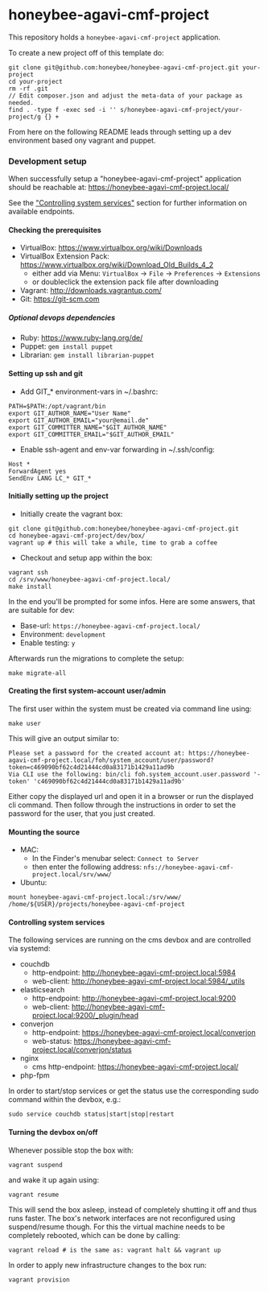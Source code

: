 # honeybee-agavi-cmf-project

This repository holds a ```honeybee-agavi-cmf-project``` application.

To create a new project off of this template do:
```
git clone git@github.com:honeybee/honeybee-agavi-cmf-project.git your-project
cd your-project
rm -rf .git
// Edit composer.json and adjust the meta-data of your package as needed.
find . -type f -exec sed -i '' s/honeybee-agavi-cmf-project/your-project/g {} +
```

From here on the following README leads through setting up a dev environment based ony vagrant and puppet.  

### Development setup

When successfully setup a "honeybee-agavi-cmf-project" application should be reachable at: https://honeybee-agavi-cmf-project.local/

See the ["Controlling system services"](#controlling-system-services) section for further information on available endpoints.

#### Checking the prerequisites

* VirtualBox: https://www.virtualbox.org/wiki/Downloads
* VirtualBox Extension Pack: https://www.virtualbox.org/wiki/Download_Old_Builds_4_2
    * either add via Menu: ```VirtualBox``` -> ```File``` -> ```Preferences``` -> ```Extensions```
    * or doubleclick the extension pack file after downloading
* Vagrant: http://downloads.vagrantup.com/
* Git: https://git-scm.com

##### Optional devops dependencies

* Ruby: https://www.ruby-lang.org/de/
* Puppet: ```gem install puppet```
* Librarian: ```gem install librarian-puppet```

#### Setting up ssh and git

* Add GIT_* environment-vars in ~/.bashrc:
```shell
PATH=$PATH:/opt/vagrant/bin
export GIT_AUTHOR_NAME="User Name"
export GIT_AUTHOR_EMAIL="your@email.de"
export GIT_COMMITTER_NAME="$GIT_AUTHOR_NAME"
export GIT_COMMITTER_EMAIL="$GIT_AUTHOR_EMAIL"
```

* Enable ssh-agent and env-var forwarding in ~/.ssh/config:
```shell
Host *
ForwardAgent yes
SendEnv LANG LC_* GIT_*
```

#### Initially setting up the project

* Initially create the vagrant box:
```shell
git clone git@github.com:honeybee/honeybee-agavi-cmf-project.git
cd honeybee-agavi-cmf-project/dev/box/
vagrant up # this will take a while, time to grab a coffee
```

* Checkout and setup app within the box:
```shell
vagrant ssh
cd /srv/www/honeybee-agavi-cmf-project.local/
make install
```

In the end you'll be prompted for some infos. Here are some answers, that are suitable for dev:

* Base-url: ```https://honeybee-agavi-cmf-project.local/```
* Environment: ```development```
* Enable testing: ```y```

Afterwards run the migrations to complete the setup:
```shell
make migrate-all
```

#### Creating the first system-account user/admin

The first user within the system must be created via command line using:
```shell
make user
```

This will give an output similar to:
```
Please set a password for the created account at: https://honeybee-agavi-cmf-project.local/foh/system_account/user/password?token=c469090bf62c4d21444cd0a83171b1429a11ad9b
Via CLI use the following: bin/cli foh.system_account.user.password '-token' 'c469090bf62c4d21444cd0a83171b1429a11ad9b'
```

Either copy the displayed url and open it in a browser or run the displayed cli command. Then follow through the instructions in order to set the password for the user, that you just created.

#### Mounting the source

* MAC:
    * In the Finder's menubar select: ```Connect to Server```
    * then enter the following address: ```nfs://honeybee-agavi-cmf-project.local/srv/www/```
* Ubuntu:
```shell
mount honeybee-agavi-cmf-project.local:/srv/www/ /home/${USER}/projects/honeybee-agavi-cmf-project
```

#### Controlling system services

The following services are running on the cms devbox and are controlled via systemd:

* couchdb
    * http-endpoint: http://honeybee-agavi-cmf-project.local:5984
    * web-client: http://honeybee-agavi-cmf-project.local:5984/_utils
* elasticsearch
    * http-endpoint: http://honeybee-agavi-cmf-project.local:9200
    * web-client: http://honeybee-agavi-cmf-project.local:9200/_plugin/head
* converjon
    * http-endpoint: https://honeybee-agavi-cmf-project.local/converjon
    * web-status: https://honeybee-agavi-cmf-project.local/converjon/status
* nginx
    * cms http-endpoint: https://honeybee-agavi-cmf-project.local/
* php-fpm

In order to start/stop services or get the status use the corresponding sudo command within the devbox, e.g.:
```shell
sudo service couchdb status|start|stop|restart
```

#### Turning the devbox on/off

Whenever possible stop the box with:
```shell
vagrant suspend
```
and wake it up again using:
```shell
vagrant resume
```
This will send the box asleep, instead of completely shutting it off and thus runs faster.
The box's network interfaces are not reconfigured using suspend/resume though.
For this the virtual machine needs to be completely rebooted, which can be done by calling:
```shell
vagrant reload # is the same as: vagrant halt && vagrant up
```

In order to apply new infrastructure changes to the box run:
```shell
vagrant provision
```
